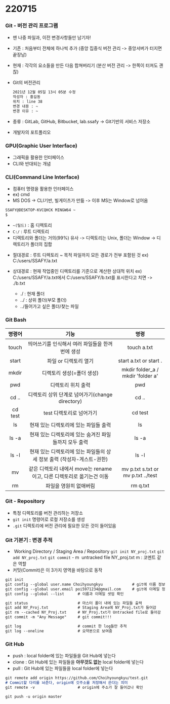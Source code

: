 # 220715 

### Git - 버전 관리 프로그램

- 맨 나중 파일과, 이전 변경사항들만 남기자!

- 기존 : 처음부터 전체에 하나씩 추가 (중앙 집중식 버전 관리 -> 중앙서버가 터지면 끝장남)

- 현재 : 각각의 요소들을 만든 다음 합쳐버리기 (분산 버전 관리 -> 한쪽이 터져도 괜찮)

- Git의 버전관리

  ```markdown
  2021년 12월 05일 13시 05분 수정
  작성자 : 홍길동
  위치 : line 38
  변경 내용 : ~
  변경 이유 : ~
  ```

- 종류 : GitLab, GitHub, Bitbucket, lab.ssafy -> Git기반의 서비스 저장소
- 개발자의 포트폴리오



### GPU(Graphic User Interface)

- 그래픽을 활용한 인터페이스
- CLI와 반대되는 개념



### CLI(Command Line Interface)

- 컴퓨터 명령을 활용한 인터페이스
- ex) cmd
- MS DOS -> CLI기반, 빌게이츠가 만듦 -> 이후 MS는 Window로 넘어옴

```markdown
SSAFY@DESKTOP-KVCQHCK MINGW64 ~
$
```

- `~(틸드)` : 홈 디렉토리
- `C:/` : 루트 디렉토리
- 디렉토리와 폴더는 거의(99%) 유사
  -> 디렉토리는 Unix, 폴더는 Window
  -> 디렉토리가 폴더의 집합

* 절대경로 : 루트 디렉토리 ~ 목적 파일까지 모든 경로가 전부 포함된 것
                     ex) C:/users/SSAFY/a.txt

* 상대경로 : 현재 작업중인 디렉토리를 기준으로 계산한 상대적 위치
                     ex) C:/users/SSAFY/a.txt에서 C:/users/SSAFY/b.txt를 표시한다고 치면
                              -> ./b.txt

  * ./ : 현재 폴더
  * ../ : 상위 폴더(부모 폴더)
  * ../들어가고 싶은 폴더/찾는 파일

  

### Git Bash

| 명령어  |                             기능                             |                명령                |
| :-----: | :----------------------------------------------------------: | :--------------------------------: |
|  touch  |       띄어쓰기를 인식해서 여러 파일들을 한꺼번에 생성        |            touch a.txt             |
|  start  |                    파일 or 디렉토리 열기                     |       start a.txt or start .       |
|  mkdir  |                  디렉토리 생성(=폴더 생성)                   | mkdir folder_a / mkdir 'folder a'  |
|   pwd   |                      디렉토리 위치 출력                      |                pwd                 |
|  cd ..  |       디렉토리 상위 단계로 넘어가기(change directory)        |               cd ..                |
| cd test |                   test 디렉토리로 넘어가기                   |              cd test               |
|   ls    |            현재 있는 디렉토리에 있는 파일들 출력             |                 ls                 |
|  ls -a  |    현재 있는 디렉토리에 있는 숨겨진 파일들까지 모두 출력     |               ls -a                |
|  ls -l  | 현재 있는 디렉토리에 있는 파일들의 상세 정보 출력 (작성자-게스트-권한) |               ls -l                |
|   mv    | 같은 디렉토리 내에서 move는 rename이고, 다른 디렉토리로 옮기는건 이동 | mv p.txt s.txt or mv p.txt ../test |
|   rm    |                    파일을 영원히 없애버림                    |              rm q.txt              |



### Git - Repository

- 특정 디렉토리를 버전 관리하는 저장소
- `git init` 명령어로 로컬 저장소를 생성
- `.git` 디렉토리에 버전 관리에 필요한 모든 것이 들어있음



### Git 기본기 : 변경 추적

- ​    Working Directory                /             Staging Area            /            Repository
  `git init NY_proj.txt`              `git add NY_proj.txt`               `git commit` - m
  ​      untracked file                                   NY_proj.txt                             m : 코멘트 같은 역할
- 커밋(Commit)은 이 3가지 영역을 바탕으로 동작

```markdown
git init
git config --global user.name Choihyoungkyu				# git에 이름 정보를 줌
git config --global user.email poi5971234@gmail.com		# git에 이메일 정보를 줌
git config --global --list 		# 이름과 이메일 셋업 확인

git status 						# 마스터 폴더 내에 있는 파일들 출력
git add NY_Proj.txt 			# Staging Area에 NY_Proj.txt가 들어감
git rm --cached NY_Proj.txt  	# NY_Proj.txt가 Untracked file로 돌아감
git commit -m "Any Message"		# git commit!!!

git log 						# commit 한 log들만 추적
git log --oneline				# 요약본으로 보여줌

```

 

### Git Hub

- push : local folder에 있는 파일들을 Git Hub에 넣는다
- clone : Git Hub에 있는 파일들을 **아무것도 없는** local folder에 넣는다
- pull : Git Hub에 있는 파일들을 local folder에 넣는다

```markdown
git remote add origin https://github.com/Choihyoungkyu/test.git  
# Commit할 다리를 놔준다, origin에 깃주소를 저장해서 쓴다는 의미
git remote -v					# origin에 주소가 잘 들어갔나 확인

git push -u origin master
```

